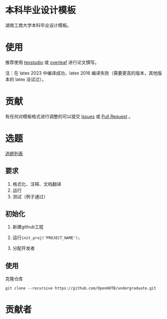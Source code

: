 # 本科毕业设计模板

湖南工商大学本科毕业设计模板。

# 使用
推荐使用 [texstudio](https://pan.baidu.com/s/1Is2-VR1z-tMYvmdinsVY_g?pwd=hutb) 或 [overleaf](https://cn.overleaf.com/) 进行论文撰写。

注：在 latex 2023 中编译成功，latex 2016 编译失败（需要更高的版本，其他版本的 latex 没试过）。

# 贡献
有任何对模板格式进行调整的可以提交 [Issues](https://github.com/OpenHUTB/undergraduate/issues) 或 [Pull Request](https://github.com/OpenHUTB/undergraduate/pulls) 。

# 选题
[选题列表](https://github.com/OpenHUTB/undergraduate/wiki/%E6%AF%95%E8%AE%BE%E9%80%89%E9%A2%98) 


## 要求
1. 格式化、注释、文档翻译
2. 运行
3. 测试（例子通过）


## 初始化

1. 新建github工程

2. 运行`init_proj('PROJECT_NAME');`

3. 分配开发者


## 使用
克隆仓库
```shell
git clone --recursive https://github.com/OpenHUTB/undergraduate.git
```

# 贡献者
